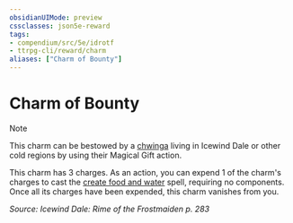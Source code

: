 ```yaml
---
obsidianUIMode: preview
cssclasses: json5e-reward
tags:
- compendium/src/5e/idrotf
- ttrpg-cli/reward/charm
aliases: ["Charm of Bounty"]
---
```

# Charm of Bounty

> [!note]
> This charm can be bestowed by a [chwinga](/3-Mechanics/CLI/bestiary/elemental/chwinga-toa.md) living in Icewind Dale or other cold regions by using their Magical Gift action.

This charm has 3 charges. As an action, you can expend 1 of the charm's charges to cast the [create food and water](/3-Mechanics/CLI/spells/create-food-and-water.md) spell, requiring no components. Once all its charges have been expended, this charm vanishes from you.

*Source: Icewind Dale: Rime of the Frostmaiden p. 283*